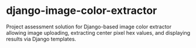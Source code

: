 # django-image-color-extractor
Project assessment solution for Django-based image color extractor allowing image uploading, extracting center pixel hex values, and displaying results via Django templates.
